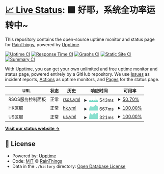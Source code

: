 # [📈 Live Status](https://status.ano404.top): <!--live status--> **🟩 好耶，系统全功率运转中~**

This repository contains the open-source uptime monitor and status page for [RainThings](rainthings.ml), powered by [Upptime](https://github.com/upptime/upptime).

[![Uptime CI](https://github.com/RainThings/uptime/workflows/Uptime%20CI/badge.svg)](https://github.com/RainThings/uptime/actions?query=workflow%3A%22Uptime+CI%22)
[![Response Time CI](https://github.com/RainThings/uptime/workflows/Response%20Time%20CI/badge.svg)](https://github.com/RainThings/uptime/actions?query=workflow%3A%22Response+Time+CI%22)
[![Graphs CI](https://github.com/RainThings/uptime/workflows/Graphs%20CI/badge.svg)](https://github.com/RainThings/uptime/actions?query=workflow%3A%22Graphs+CI%22)
[![Static Site CI](https://github.com/RainThings/uptime/workflows/Static%20Site%20CI/badge.svg)](https://github.com/RainThings/uptime/actions?query=workflow%3A%22Static+Site+CI%22)
[![Summary CI](https://github.com/RainThings/uptime/workflows/Summary%20CI/badge.svg)](https://github.com/RainThings/uptime/actions?query=workflow%3A%22Summary+CI%22)

With [Upptime](https://upptime.js.org), you can get your own unlimited and free uptime monitor and status page, powered entirely by a GitHub repository. We use [Issues](https://github.com/RainThings/uptime/issues) as incident reports, [Actions](https://github.com/RainThings/uptime/actions) as uptime monitors, and [Pages](https://status.ano404.top) for the status page.

<!--start: status pages-->
<!-- This summary is generated by Upptime (https://github.com/upptime/upptime) -->
<!-- Do not edit this manually, your changes will be overwritten -->
<!-- prettier-ignore -->
| URL | 状态 | 历史 | 响应时间 | 可用率 |
| --- | ------ | ------- | ------------- | ------ |
| <img alt="" src="https://icons.duckduckgo.com/ip3/$us_site.ico" height="13"> RSOS服务控制面板 | 正常 | [rsos.yml](https://github.com/RainThings/uptime/commits/HEAD/history/rsos.yml) | <details><summary><img alt="响应时间趋势" src="./graphs/rsos/response-time-week.png" height="20"> 543ms</summary><br><a href="https://status.ano404.top/history/rsos"><img alt="响应时间 589" src="https://img.shields.io/endpoint?url=https%3A%2F%2Fraw.githubusercontent.com%2FRainThings%2Fuptime%2FHEAD%2Fapi%2Frsos%2Fresponse-time.json"></a><br><a href="https://status.ano404.top/history/rsos"><img alt="24小时响应时间 509" src="https://img.shields.io/endpoint?url=https%3A%2F%2Fraw.githubusercontent.com%2FRainThings%2Fuptime%2FHEAD%2Fapi%2Frsos%2Fresponse-time-day.json"></a><br><a href="https://status.ano404.top/history/rsos"><img alt="7天响应时间 543" src="https://img.shields.io/endpoint?url=https%3A%2F%2Fraw.githubusercontent.com%2FRainThings%2Fuptime%2FHEAD%2Fapi%2Frsos%2Fresponse-time-week.json"></a><br><a href="https://status.ano404.top/history/rsos"><img alt="30天响应时间 536" src="https://img.shields.io/endpoint?url=https%3A%2F%2Fraw.githubusercontent.com%2FRainThings%2Fuptime%2FHEAD%2Fapi%2Frsos%2Fresponse-time-month.json"></a><br><a href="https://status.ano404.top/history/rsos"><img alt="1年响应时间 589" src="https://img.shields.io/endpoint?url=https%3A%2F%2Fraw.githubusercontent.com%2FRainThings%2Fuptime%2FHEAD%2Fapi%2Frsos%2Fresponse-time-year.json"></a></details> | <details><summary><a href="https://status.ano404.top/history/rsos">50.70%</a></summary><a href="https://status.ano404.top/history/rsos"><img alt="可用率 99.66%" src="https://img.shields.io/endpoint?url=https%3A%2F%2Fraw.githubusercontent.com%2FRainThings%2Fuptime%2FHEAD%2Fapi%2Frsos%2Fuptime.json"></a><br><a href="https://status.ano404.top/history/rsos"><img alt="4小时可用率 41.65%" src="https://img.shields.io/endpoint?url=https%3A%2F%2Fraw.githubusercontent.com%2FRainThings%2Fuptime%2FHEAD%2Fapi%2Frsos%2Fuptime-day.json"></a><br><a href="https://status.ano404.top/history/rsos"><img alt="7日可用率 50.70%" src="https://img.shields.io/endpoint?url=https%3A%2F%2Fraw.githubusercontent.com%2FRainThings%2Fuptime%2FHEAD%2Fapi%2Frsos%2Fuptime-week.json"></a><br><a href="https://status.ano404.top/history/rsos"><img alt="30日可用率 86.06%" src="https://img.shields.io/endpoint?url=https%3A%2F%2Fraw.githubusercontent.com%2FRainThings%2Fuptime%2FHEAD%2Fapi%2Frsos%2Fuptime-month.json"></a><br><a href="https://status.ano404.top/history/rsos"><img alt="1年可用率 98.84%" src="https://img.shields.io/endpoint?url=https%3A%2F%2Fraw.githubusercontent.com%2FRainThings%2Fuptime%2FHEAD%2Fapi%2Frsos%2Fuptime-year.json"></a></details>
| <img alt="" src="https://icons.duckduckgo.com/ip3/$hk_server.ico" height="13"> HK区服 | 正常 | [hk.yml](https://github.com/RainThings/uptime/commits/HEAD/history/hk.yml) | <details><summary><img alt="响应时间趋势" src="./graphs/hk/response-time-week.png" height="20"> 667ms</summary><br><a href="https://status.ano404.top/history/hk"><img alt="响应时间 626" src="https://img.shields.io/endpoint?url=https%3A%2F%2Fraw.githubusercontent.com%2FRainThings%2Fuptime%2FHEAD%2Fapi%2Fhk%2Fresponse-time.json"></a><br><a href="https://status.ano404.top/history/hk"><img alt="24小时响应时间 486" src="https://img.shields.io/endpoint?url=https%3A%2F%2Fraw.githubusercontent.com%2FRainThings%2Fuptime%2FHEAD%2Fapi%2Fhk%2Fresponse-time-day.json"></a><br><a href="https://status.ano404.top/history/hk"><img alt="7天响应时间 667" src="https://img.shields.io/endpoint?url=https%3A%2F%2Fraw.githubusercontent.com%2FRainThings%2Fuptime%2FHEAD%2Fapi%2Fhk%2Fresponse-time-week.json"></a><br><a href="https://status.ano404.top/history/hk"><img alt="30天响应时间 621" src="https://img.shields.io/endpoint?url=https%3A%2F%2Fraw.githubusercontent.com%2FRainThings%2Fuptime%2FHEAD%2Fapi%2Fhk%2Fresponse-time-month.json"></a><br><a href="https://status.ano404.top/history/hk"><img alt="1年响应时间 632" src="https://img.shields.io/endpoint?url=https%3A%2F%2Fraw.githubusercontent.com%2FRainThings%2Fuptime%2FHEAD%2Fapi%2Fhk%2Fresponse-time-year.json"></a></details> | <details><summary><a href="https://status.ano404.top/history/hk">100.00%</a></summary><a href="https://status.ano404.top/history/hk"><img alt="可用率 60.21%" src="https://img.shields.io/endpoint?url=https%3A%2F%2Fraw.githubusercontent.com%2FRainThings%2Fuptime%2FHEAD%2Fapi%2Fhk%2Fuptime.json"></a><br><a href="https://status.ano404.top/history/hk"><img alt="4小时可用率 100.00%" src="https://img.shields.io/endpoint?url=https%3A%2F%2Fraw.githubusercontent.com%2FRainThings%2Fuptime%2FHEAD%2Fapi%2Fhk%2Fuptime-day.json"></a><br><a href="https://status.ano404.top/history/hk"><img alt="7日可用率 100.00%" src="https://img.shields.io/endpoint?url=https%3A%2F%2Fraw.githubusercontent.com%2FRainThings%2Fuptime%2FHEAD%2Fapi%2Fhk%2Fuptime-week.json"></a><br><a href="https://status.ano404.top/history/hk"><img alt="30日可用率 100.00%" src="https://img.shields.io/endpoint?url=https%3A%2F%2Fraw.githubusercontent.com%2FRainThings%2Fuptime%2FHEAD%2Fapi%2Fhk%2Fuptime-month.json"></a><br><a href="https://status.ano404.top/history/hk"><img alt="1年可用率 99.52%" src="https://img.shields.io/endpoint?url=https%3A%2F%2Fraw.githubusercontent.com%2FRainThings%2Fuptime%2FHEAD%2Fapi%2Fhk%2Fuptime-year.json"></a></details>
| <img alt="" src="https://icons.duckduckgo.com/ip3/$us_server.ico" height="13"> US区服 | 正常 | [us.yml](https://github.com/RainThings/uptime/commits/HEAD/history/us.yml) | <details><summary><img alt="响应时间趋势" src="./graphs/us/response-time-week.png" height="20"> 321ms</summary><br><a href="https://status.ano404.top/history/us"><img alt="响应时间 256" src="https://img.shields.io/endpoint?url=https%3A%2F%2Fraw.githubusercontent.com%2FRainThings%2Fuptime%2FHEAD%2Fapi%2Fus%2Fresponse-time.json"></a><br><a href="https://status.ano404.top/history/us"><img alt="24小时响应时间 176" src="https://img.shields.io/endpoint?url=https%3A%2F%2Fraw.githubusercontent.com%2FRainThings%2Fuptime%2FHEAD%2Fapi%2Fus%2Fresponse-time-day.json"></a><br><a href="https://status.ano404.top/history/us"><img alt="7天响应时间 321" src="https://img.shields.io/endpoint?url=https%3A%2F%2Fraw.githubusercontent.com%2FRainThings%2Fuptime%2FHEAD%2Fapi%2Fus%2Fresponse-time-week.json"></a><br><a href="https://status.ano404.top/history/us"><img alt="30天响应时间 282" src="https://img.shields.io/endpoint?url=https%3A%2F%2Fraw.githubusercontent.com%2FRainThings%2Fuptime%2FHEAD%2Fapi%2Fus%2Fresponse-time-month.json"></a><br><a href="https://status.ano404.top/history/us"><img alt="1年响应时间 271" src="https://img.shields.io/endpoint?url=https%3A%2F%2Fraw.githubusercontent.com%2FRainThings%2Fuptime%2FHEAD%2Fapi%2Fus%2Fresponse-time-year.json"></a></details> | <details><summary><a href="https://status.ano404.top/history/us">100.00%</a></summary><a href="https://status.ano404.top/history/us"><img alt="可用率 62.59%" src="https://img.shields.io/endpoint?url=https%3A%2F%2Fraw.githubusercontent.com%2FRainThings%2Fuptime%2FHEAD%2Fapi%2Fus%2Fuptime.json"></a><br><a href="https://status.ano404.top/history/us"><img alt="4小时可用率 100.00%" src="https://img.shields.io/endpoint?url=https%3A%2F%2Fraw.githubusercontent.com%2FRainThings%2Fuptime%2FHEAD%2Fapi%2Fus%2Fuptime-day.json"></a><br><a href="https://status.ano404.top/history/us"><img alt="7日可用率 100.00%" src="https://img.shields.io/endpoint?url=https%3A%2F%2Fraw.githubusercontent.com%2FRainThings%2Fuptime%2FHEAD%2Fapi%2Fus%2Fuptime-week.json"></a><br><a href="https://status.ano404.top/history/us"><img alt="30日可用率 100.00%" src="https://img.shields.io/endpoint?url=https%3A%2F%2Fraw.githubusercontent.com%2FRainThings%2Fuptime%2FHEAD%2Fapi%2Fus%2Fuptime-month.json"></a><br><a href="https://status.ano404.top/history/us"><img alt="1年可用率 99.18%" src="https://img.shields.io/endpoint?url=https%3A%2F%2Fraw.githubusercontent.com%2FRainThings%2Fuptime%2FHEAD%2Fapi%2Fus%2Fuptime-year.json"></a></details>

<!--end: status pages-->

[**Visit our status website →**](https://status.ano404.top)

## 📄 License

- Powered by: [Upptime](https://github.com/upptime/upptime)
- Code: [MIT](./LICENSE) © [RainThings](rainthings.ml)
- Data in the `./history` directory: [Open Database License](https://opendatacommons.org/licenses/odbl/1-0/)
